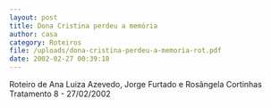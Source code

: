```yaml
---
layout: post
title: Dona Cristina perdeu a memória
author: casa
category: Roteiros
file: /uploads/dona-cristina-perdeu-a-memoria-rot.pdf
date: 2002-02-27 00:39:18
---
```

Roteiro de Ana Luiza Azevedo, Jorge Furtado e Rosângela Cortinhas\
Tratamento 8 - 27/02/2002